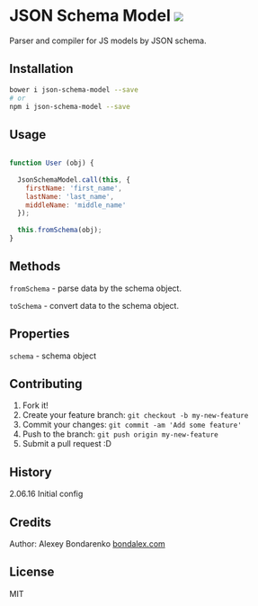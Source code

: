 # JSON Schema Model [![](https://travis-ci.org/alexeybondarenko/schema-model.svg)](https://travis-ci.org/alexeybondarenko/schema-model)

Parser and compiler for JS models by JSON schema. 

## Installation

```sh
bower i json-schema-model --save
# or
npm i json-schema-model --save
```

## Usage

```js

function User (obj) {
  
  JsonSchemaModel.call(this, {
    firstName: 'first_name',
    lastName: 'last_name',
    middleName: 'middle_name'
  });
  
  this.fromSchema(obj);
}
```

## Methods

`fromSchema` - parse data by the schema object.

`toSchema` - convert data to the schema object.

## Properties

`schema` - schema object

## Contributing

1. Fork it!
2. Create your feature branch: `git checkout -b my-new-feature`
3. Commit your changes: `git commit -am 'Add some feature'`
4. Push to the branch: `git push origin my-new-feature`
5. Submit a pull request :D

## History

2.06.16 Initial config

## Credits

Author: Alexey Bondarenko [bondalex.com](bondalex.com)

## License

MIT
